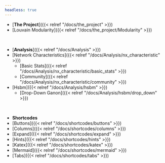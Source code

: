 ```yaml
---
headless: true
---
```


- [**The Project**]({{< relref "/docs/the_project" >}})
- [Louvain Modularity]({{< relref "/docs/the_project/Modularity" >}})
<br />

- [**Analysis**]({{< relref "/docs/Analysis" >}})
- [Network Characteristics]({{< relref "/docs/Analysis/nx_characteristic" >}})
  - [Basic Stats]({{< relref "/docs/Analysis/nx_characteristic/basic_stats" >}})
  - [Community]({{< relref "/docs/Analysis/nx_characteristic/community" >}})
- [Hsbm]({{< relref "/docs/Analysis/hsbm" >}})
  - [Drop-Down Ganon]({{< relref "/docs/Analysis/hsbm/drop_down" >}})
<br />

- **Shortcodes**
- [Buttons]({{< relref "/docs/shortcodes/buttons" >}})
- [Columns]({{< relref "/docs/shortcodes/columns" >}})
- [Expand]({{< relref "/docs/shortcodes/expand" >}})
- [Hints]({{< relref "/docs/shortcodes/hints" >}})
- [Katex]({{< relref "/docs/shortcodes/katex" >}})
- [Mermaid]({{< relref "/docs/shortcodes/mermaid" >}})
- [Tabs]({{< relref "/docs/shortcodes/tabs" >}})
<br />
